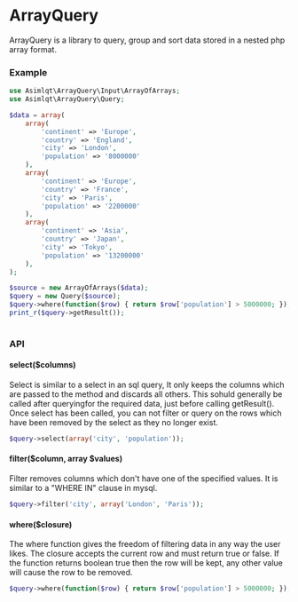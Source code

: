 ArrayQuery
==========

ArrayQuery is a library to query, group and sort data stored in a nested php array format.

### Example

```php
use Asimlqt\ArrayQuery\Input\ArrayOfArrays;
use Asimlqt\ArrayQuery\Query;

$data = array(
    array(
        'continent' => 'Europe',
        'country' => 'England',
        'city' => 'London',
        'population' => '8000000'
    ),
    array(
        'continent' => 'Europe',
        'country' => 'France',
        'city' => 'Paris',
        'population' => '2200000'
    ),
    array(
        'continent' => 'Asia',
        'country' => 'Japan',
        'city' => 'Tokyo',
        'population' => '13200000'
    ),
);

$source = new ArrayOfArrays($data);
$query = new Query($source);
$query->where(function($row) { return $row['population'] > 5000000; });
print_r($query->getResult());
    
```

### API

#### select($columns)

Select is similar to a select in an sql query, It only keeps the columns which are passed to the method and discards all others. This sohuld generally be called after queryingfor the required data, just before calling getResult().  Once select has been called, you can not filter or query on the rows which have been removed by the select as they no longer exist.

```php
$query->select(array('city', 'population'));
```

#### filter($column, array $values)

Filter removes columns which don't have one of the specified values. It is similar to a "WHERE IN" clause in mysql.

```php
$query->filter('city', array('London', 'Paris'));
``` 

#### where($closure)

The where function gives the freedom of filtering data in any way the user likes. The closure accepts the current row and must return true or false. If the function returns boolean true then the row will be kept, any other value will cause the row to be removed.

```php
$query->where(function($row) { return $row['population'] > 5000000; });
```